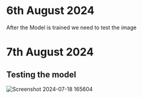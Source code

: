 # 6th August 2024
After the Model is trained we need to test the image

# 7th August 2024
## Testing the model
![Screenshot 2024-07-18 165604](https://github.com/user-attachments/assets/9ae5f880-2044-4f6e-90d0-2991263f2faf)
